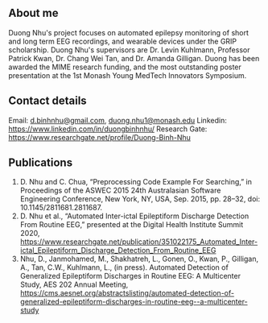 ## About me
Duong Nhu's project focuses on automated epilepsy monitoring of short and long term EEG recordings, and wearable devices under the GRIP scholarship. Duong Nhu's supervisors are Dr. Levin Kuhlmann, Professor Patrick Kwan, Dr. Chang Wei Tan, and Dr. Amanda Gilligan. Duong has been awarded the MIME research funding, and the most outstanding poster presentation at the 1st Monash Young MedTech Innovators Symposium.

## Contact details
Email: d.binhnhu@gmail.com, duong.nhu1@monash.edu
Linkedin: https://www.linkedin.com/in/duongbinhnhu/
Research Gate: https://www.researchgate.net/profile/Duong-Binh-Nhu

## Publications

1. D. Nhu and C. Chua, “Preprocessing Code Example For Searching,” in Proceedings of the ASWEC 2015 24th Australasian Software Engineering Conference, New York, NY, USA, Sep. 2015, pp. 28–32, doi: 10.1145/2811681.2811687.
2. D. Nhu et al., “Automated Inter-ictal Epileptiform Discharge Detection From Routine EEG,” presented at the Digital Health Institute Summit 2020, https://www.researchgate.net/publication/351022175_Automated_Inter-ictal_Epileptiform_Discharge_Detection_From_Routine_EEG
3. Nhu, D., Janmohamed, M., Shakhatreh, L., Gonen, O., Kwan, P., Gilligan, A., Tan, C.W., Kuhlmann, L., (in press). Automated Detection of Generalized Epileptiform Discharges in Routine EEG: A Multicenter Study, AES 202 Annual Meeting, https://cms.aesnet.org/abstractslisting/automated-detection-of-generalized-epileptiform-discharges-in-routine-eeg--a-multicenter-study
